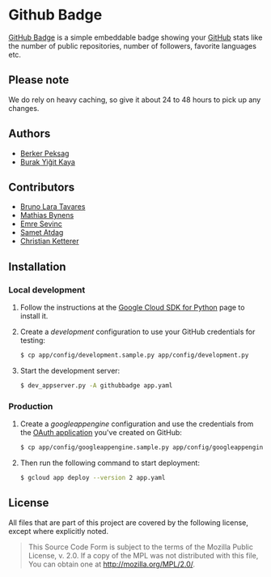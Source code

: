 # Github Badge

[GitHub Badge][ghb] is a simple embeddable badge showing your [GitHub][github] stats
like the number of public repositories, number of followers, favorite languages etc.

[github]: http://github.com
[ghb]: http://githubbadge.appspot.com/

## Please note

We do rely on heavy caching, so give it about 24 to 48 hours to pick up any changes.

## Authors

* [Berker Peksag](https://github.com/berkerpeksag)
* [Burak Yiğit Kaya](https://github.com/BYK)

## Contributors

* [Bruno Lara Tavares](https://github.com/bltavares)
* [Mathias Bynens](https://github.com/mathiasbynens)
* [Emre Sevinc](https://github.com/emres)
* [Samet Atdag](https://github.com/samet)
* [Christian Ketterer](https://github.com/cketti)

## Installation

### Local development

1. Follow the instructions at the [Google Cloud SDK for Python](https://cloud.google.com/appengine/docs/standard/python/download)
   page to install it.

2. Create a *development* configuration to use your GitHub credentials for testing:

   ```sh
   $ cp app/config/development.sample.py app/config/development.py
   ```

3. Start the development server:

   ```sh
   $ dev_appserver.py -A githubbadge app.yaml
   ```

### Production

1. Create a *googleappengine* configuration and use the credentials from the
   [OAuth application](https://github.com/settings/developers) you've created on
   GitHub:

   ```sh
   $ cp app/config/googleappengine.sample.py app/config/googleappengine.py
   ```

2. Then run the following command to start deployment:

   ```sh
   $ gcloud app deploy --version 2 app.yaml
   ```

## License

All files that are part of this project are covered by the following license,
except where explicitly noted.

> This Source Code Form is subject to the terms of the Mozilla Public
> License, v. 2.0. If a copy of the MPL was not distributed with this
> file, You can obtain one at http://mozilla.org/MPL/2.0/.
